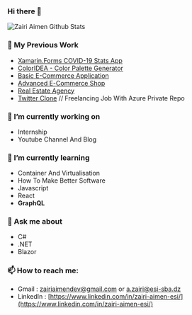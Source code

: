 ### Hi there 👋
![Zairi Aimen Github Stats](https://github-readme-stats.vercel.app/api?username=ZairiAimenDz&show_icons=true&theme=radical)

### 💼 My Previous Work

- [Xamarin.Forms COVID-19 Stats App](https://github.com/ZairiAimenDz/Covid19Xamarin) 
- [ColorIDEA - Color Palette Generator](https://github.com/ZairiAimenDz/ColorIDEA)  
- [Basic E-Commerce Application](https://github.com/ZairiAimenDz/Electronics-Store)
- [Advanced E-Commerce Shop](https://github.com/ZairiAimenDz/Project_InfiniTech)
- [Real Estate Agency](https://github.com/ZairiAimenDz/Real-Estate-Agency-Website)
- [Twitter Clone]() // Freelancing Job With Azure Private Repo

### 🔭 I’m currently working on 

- Internship
- Youtube Channel And Blog

### 🌱 I’m currently learning 

- Container And Virtualisation
- How To Make Better Software
- Javascript
- React
- <b>GraphQL</b>

### 💬 Ask me about

- C#
- .NET
- Blazor

### 📫 How to reach me:

- Gmail : zairiaimendev@gmail.com or a.zairi@esi-sba.dz
- LinkedIn : [https://www.linkedin.com/in/zairi-aimen-esi/](https://www.linkedin.com/in/zairi-aimen-esi/)
